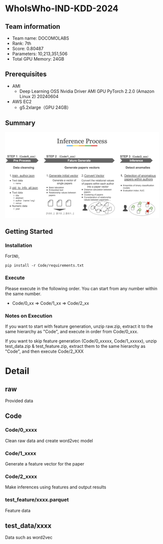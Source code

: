 # WhoIsWho-IND-KDD-2024

## Team information
- Team name: DOCOMOLABS
- Rank: 7th
- Score: 0.80487
- Parameters: 10,213,351,506
- Total GPU Memory: 24GB

## Prerequisites
* AMI 
    * Deep Learning OSS Nvidia Driver AMI GPU PyTorch 2.2.0 (Amazon Linux 2) 20240604 
* AWS EC2 
    * g5.2xlarge（GPU 24GB） 

## Summary
![alt text](<summary.png>)

## Getting Started

### Installation
For``IND``,
```
pip install -r Code/requirements.txt
```
### Execute
Please execute in the following order. 
You can start from any number within the same number.

* Code/0_xx => Code/1_xx => Code/2_xx

### Notes on Execution

If you want to start with feature generation, unzip raw.zip, 
extract it to the same hierarchy as "Code", 
and execute in order from Code/0_xxx.

If you want to skip feature generation (Code/0_xxxxx, Code/1_xxxxx), 
unzip test_data.zip & test_feature.zip, 
extract them to the same hierarchy as "Code", and then execute Code/2_XXX

# Detail
## raw
Provided data

## Code
### Code/0_xxxx
Clean raw data and create word2vec model

### Code/1_xxxx
Generate a feature vector for the paper

### Code/2_xxxx
Make inferences using features and output results

### test_feature/xxxx.parquet
Feature data

## test_data/xxxx
Data such as word2vec